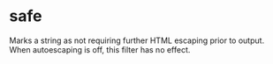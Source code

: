 # safe

Marks a string as not requiring further HTML escaping prior to output. When autoescaping is off, this filter has no effect.
